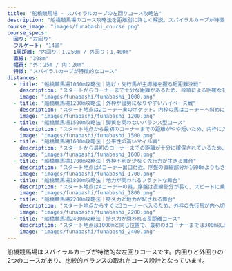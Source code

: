 ```yaml
---
title: "船橋競馬場 - スパイラルカーブの左回りコース攻略法"
description: "船橋競馬場のコース攻略法を距離別に詳しく解説。スパイラルカーブが特徴的な左回りコースの特性、枠順有利不利、各距離の攻略ポイントを分析。"
course_image: "images/funabashi_course.png"
course_specs:
  回り: "左回り"
  フルゲート: "14頭"
  1周距離: "内回り：1,250m / 外回り：1,400m"
  直線: "308m"
  幅員: "外：25m / 内：20m"
  特徴: "スパイラルカーブが特徴的なコース"
distances:
  - title: "船橋競馬場1000m攻略法｜逃げ・先行馬が主導権を握る短距離決戦"
    description: "スタートからコーナーまで十分な距離があるため、枠順による明確な有利不利は少ないコース形態です。ただし、逃げを狙うタイプにとっては、やはり内枠からスムーズに先手を取れる形が理想的。外枠の場合は、他馬の出方を見ながら脚を使う分だけ不利になることもあります。展開面では、前を行く馬が粘り込みやすく、基本的に逃げ・先行勢に分がある舞台。スピード能力の高さとスタートダッシュの速さが結果を大きく左右するため、位置取りの巧さが予想の重要なポイントとなります。瞬発力勝負というより、序盤から押し切れる持続力を持った馬が優勢な条件といえるでしょう。<br><br><a href=\"/blog/2025-08-16-funabashi-1000m/\" class=\"distance-cta-button\">🚀 船橋1000m完全攻略ガイドを見る →</a>"
    image: "images/funabashi/funabashi_1000.png"
  - title: "船橋競馬場1200m攻略法｜外枠が優勢になりやすいハイペース戦"
    description: "スタート地点は2コーナー奥のポケット。内枠の馬はコーナーへ斜めに向かう形になるため、発馬で出遅れると外の馬に囲まれやすく、位置取りに苦労するケースがあります。一方で外枠の馬はスムーズに加速できる利点があり、全体的にやや外側有利の傾向が見られるコースです。序盤の直線部分が長いため、ペースは自然と速くなりやすく、逃げ・先行勢だけでなく差し馬にも十分チャンスが生まれる舞台。スタートダッシュの速さと序盤の位置取りが勝敗を左右する一方で、最後の直線で脚を残せる差しタイプの激走も目立ちます。ハイペース必至の展開をどう読むかが予想のカギとなるコースといえるでしょう。<br><br><a href=\"/blog/2025-08-16-funabashi-1200m/\" class=\"distance-cta-button\">⚡ 船橋1200m完全攻略ガイドを見る →</a>"
    image: "images/funabashi/funabashi_1200.png"
  - title: "船橋競馬場1500m攻略法｜脚質を問わないバランス型コース"
    description: "スタート地点から最初のコーナーまでの距離がやや短いため、内枠に入った馬が位置を取りやすく、全体的に内枠有利の傾向があります。序盤はコーナーまでの距離が短い影響で落ち着いたペースになりやすく、先行馬にとっては無理なく好位を確保できる条件です。一方で、このコースは逃げ・先行に偏らず、差し馬や追込み馬も展開次第で十分に台頭できる「バランス型」の舞台。内枠からスムーズに先行できる馬は能力を発揮しやすい一方、中団から差し脚を伸ばすタイプにもチャンスが残されている点が特徴です。船橋競馬場の中距離戦として安定感があり、各脚質に見せ場があるコースといえるでしょう。<br><br><a href=\"/blog/2025-08-16-funabashi-1500m/\" class=\"distance-cta-button\">⚖️ 船橋1500m完全攻略ガイドを見る →</a>"
    image: "images/funabashi/funabashi_1500.png"
  - title: "船橋競馬場1600m攻略法｜公平性の高いマイル戦"
    description: "スタートから最初のコーナーまでの距離が十分に確保されているため、外枠でも不利になりにくいのが船橋1600mの大きな特徴です。内外の枠順による偏りはほとんどなく、全ての馬が持ち味を発揮しやすい「フラットな舞台」といえます。展開面でも特定の脚質に有利・不利が生じにくく、逃げ・先行・差し・追込みいずれも展開次第でチャンスを掴めるバランス型コース。南関東のマイル戦の中では最も安定感があり、競馬ファンや関係者から「力通りの決着になりやすい距離」と評価されています。予想においては枠順よりも、馬の総合力やその日の馬場傾向を見極めることがカギとなります。<br><br><a href=\"/blog/2025-08-16-funabashi-1600m/\" class=\"distance-cta-button\">🏆 船橋1600m完全攻略ガイドを見る →</a>"
    image: "images/funabashi/funabashi_1600.png"
  - title: "船橋競馬場1700m攻略法｜外枠不利が少なく先行力が生きる舞台"
    description: "スタート地点は4コーナー出口付近。序盤の直線部分が1600mよりもさらに長いため、枠順による影響はほとんどなく、外枠からでも十分に好位を取れるコースです。外枠スタートの馬でも無理なくポジションを確保できる点が大きな特徴といえるでしょう。展開としては全体的に落ち着いたペースになりやすく、無理なく先行できた馬がそのまま粘り込むケースが多い舞台。逃げ・先行タイプがやや優勢ですが、差し馬にとっても展開次第で十分に勝機は残されています。船橋1700mは「枠順差が少ない＝純粋に地力が問われるコース」として知られており、予想を立てる際は脚質の相性や馬の持久力を重視するのが攻略のカギとなります。<br><br><a href=\"/blog/2025-08-16-funabashi-1700m/\" class=\"distance-cta-button\">🎯 船橋1700m完全攻略ガイドを見る →</a>"
    image: "images/funabashi/funabashi_1700.png"
  - title: "船橋競馬場1800m攻略法｜地力が問われるフラットな舞台"
    description: "スタート地点は4コーナーの奥。序盤は直線部分が長く、スピードに乗った状態で流れに入るため、前半3ハロンが想像以上に速くなるケースもあります。それでも枠順による明確な有利不利はなく、内外どの枠からでも力を発揮しやすいコース形態です。展開面では、逃げ・先行馬が押し切ることもあれば、差し・追込みが台頭することもある「フラットな条件」。特定の脚質に偏らず、各馬が持てる力を発揮しやすい点が最大の特徴です。結果的に、純粋な地力やスタミナ、そして騎手のペース判断が勝敗を分ける舞台となります。船橋1800mは「枠順不問の実力勝負」として認識されており、予想を立てる際は展開の先読みと馬自身の総合力を重視することが攻略のカギです。<br><br><a href=\"/blog/2025-08-16-funabashi-1800m/\" class=\"distance-cta-button\">💪 船橋1800m完全攻略ガイドを見る →</a>"
    image: "images/funabashi/funabashi_1800.png"
  - title: "船橋競馬場2200m攻略法｜持久力と地力が試される舞台"
    description: "スタート地点からすぐに3コーナーへ入るため、外枠の先行馬が内へ切り込んでくるケースがあり、その際に内枠の馬が窮屈な競馬を強いられることがあります。枠順の並び次第で位置取りに影響が出るのが、このコースの特徴です。展開面では先行馬が有利に映りますが、長距離戦らしく差し馬の台頭も十分に可能。直線に向けて脚を温存できた馬が力を発揮しやすく、結果的には「能力通りの決着」となりやすい舞台です。持久力と総合力の高さが問われるため、実力差が素直に結果へ反映されるコースといえるでしょう。<br><br><a href=\"/blog/2025-08-16-funabashi-2200m/\" class=\"distance-cta-button\">🏇 船橋2200m完全攻略ガイドを見る →</a>"
    image: "images/funabashi/funabashi_2200.png"
  - title: "船橋競馬場2400m攻略法｜持久力が問われる長距離コース"
    description: "スタート地点は1000mと同じ位置で、最初の3コーナーまでは300m以上の直線が確保されています。そのため序盤は無理な先行争いが起きにくく、1周目のホームストレッチではペースが落ち着く展開が大半を占めます。レース全体では6回ものコーナーを通過するため、コーナーワークとスタミナ配分が勝敗を分けるポイント。流れ自体は安定しやすく、好位をスムーズに確保できる先行馬に有利な傾向があります。差し馬にとっては直線で脚を使う余地はあるものの、位置取りのロスが大きければ苦戦必至。総合力と持久力が問われる舞台といえるでしょう。<br><br><a href=\"/blog/2025-08-16-funabashi-2400m/\" class=\"distance-cta-button\">🚩 船橋2400m完全攻略ガイドを見る →</a>"
    image: "images/funabashi/funabashi_2400.png"
---
```


船橋競馬場はスパイラルカーブが特徴的な左回りコースです。内回りと外回りの2つのコースがあり、比較的バランスの取れたコース設計となっています。